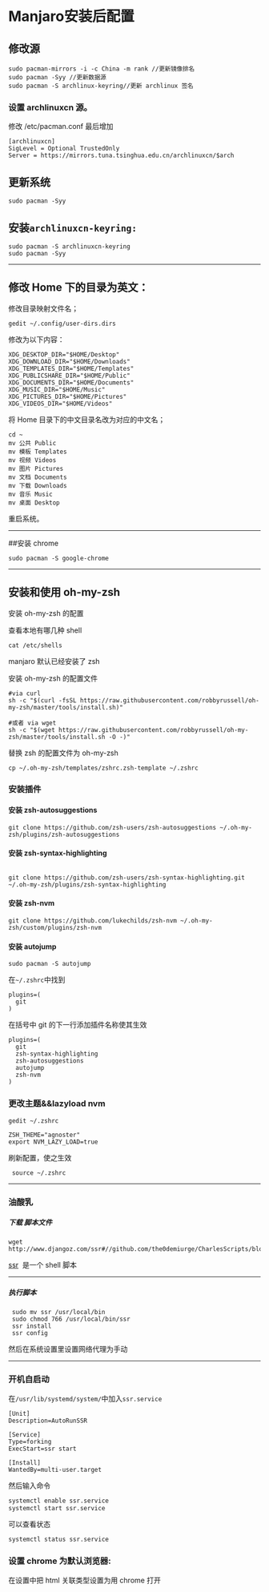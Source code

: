 # Manjaro安装后配置


## 修改源

```
sudo pacman-mirrors -i -c China -m rank //更新镜像排名
sudo pacman -Syy //更新数据源
sudo pacman -S archlinux-keyring//更新 archlinux 签名
```

### 设置 archlinuxcn 源。

修改 /etc/pacman.conf
最后增加

```
[archlinuxcn]
SigLevel = Optional TrustedOnly
Server = https://mirrors.tuna.tsinghua.edu.cn/archlinuxcn/$arch

```

## 更新系统

```
sudo pacman -Syy
```

## 安装`archlinuxcn-keyring:`

```
sudo pacman -S archlinuxcn-keyring
sudo pacman -Syy
```

---

## 修改 Home 下的目录为英文：

修改目录映射文件名；

```
gedit ~/.config/user-dirs.dirs
```

修改为以下内容：

```
XDG_DESKTOP_DIR="$HOME/Desktop"
XDG_DOWNLOAD_DIR="$HOME/Downloads"
XDG_TEMPLATES_DIR="$HOME/Templates"
XDG_PUBLICSHARE_DIR="$HOME/Public"
XDG_DOCUMENTS_DIR="$HOME/Documents"
XDG_MUSIC_DIR="$HOME/Music"
XDG_PICTURES_DIR="$HOME/Pictures"
XDG_VIDEOS_DIR="$HOME/Videos"
```

将 Home 目录下的中文目录名改为对应的中文名；

```
cd ~
mv 公共 Public
mv 模板 Templates
mv 视频 Videos
mv 图片 Pictures
mv 文档 Documents
mv 下载 Downloads
mv 音乐 Music
mv 桌面 Desktop
```

重启系统。

---

##安装 chrome

```
sudo pacman -S google-chrome
```

---

## 安装和使用 oh-my-zsh

安装
oh-my-zsh 的配置

查看本地有哪几种 shell

```
cat /etc/shells
```

manjaro 默认已经安装了 zsh

安装 oh-my-zsh 的配置文件

```
#via curl
sh -c "$(curl -fsSL https://raw.githubusercontent.com/robbyrussell/oh-my-zsh/master/tools/install.sh)"

#或者 via wget
sh -c "$(wget https://raw.githubusercontent.com/robbyrussell/oh-my-zsh/master/tools/install.sh -O -)"
```

替换 zsh 的配置文件为 oh-my-zsh

```
cp ~/.oh-my-zsh/templates/zshrc.zsh-template ~/.zshrc
```

### 安装插件

#### 安装 zsh-autosuggestions

```
git clone https://github.com/zsh-users/zsh-autosuggestions ~/.oh-my-zsh/plugins/zsh-autosuggestions
```

#### 安装 zsh-syntax-highlighting

```

git clone https://github.com/zsh-users/zsh-syntax-highlighting.git ~/.oh-my-zsh/plugins/zsh-syntax-highlighting
```

#### 安装 zsh-nvm

```
git clone https://github.com/lukechilds/zsh-nvm ~/.oh-my-zsh/custom/plugins/zsh-nvm
```

#### 安装 autojump

```
sudo pacman -S autojump
```

在`~/.zshrc`中找到

```
plugins=(
  git
)
```

在括号中 git 的下一行添加插件名称使其生效

```
plugins=(
  git
  zsh-syntax-highlighting
  zsh-autosuggestions
  autojump
  zsh-nvm
)
```

### 更改主题&&lazyload nvm

```
gedit ~/.zshrc
```

```
ZSH_THEME="agnoster"
export NVM_LAZY_LOAD=true
```

刷新配置，使之生效

```
 source ~/.zshrc
```

---

### 油酸乳

##### 下载 脚本文件

```
wget http://www.djangoz.com/ssr#//github.com/the0demiurge/CharlesScripts/blob/master/charles/bin/ssr
```

[ssr](https://github.com/the0demiurge/CharlesScripts/blob/master/charles/bin/ssr)  是一个 shell 脚本

---

##### 执行脚本

```
 sudo mv ssr /usr/local/bin
 sudo chmod 766 /usr/local/bin/ssr
 ssr install
 ssr config
```

然后在系统设置里设置网络代理为手动

---

### 开机自启动

在`/usr/lib/systemd/system/`中加入`ssr.service`

```
[Unit]
Description=AutoRunSSR

[Service]
Type=forking
ExecStart=ssr start

[Install]
WantedBy=multi-user.target
```

然后输入命令

```bash
systemctl enable ssr.service
systemctl start ssr.service
```

可以查看状态

```
systemctl status ssr.service
```

### 设置 chrome 为默认浏览器:

在设置中把 html 关联类型设置为用 chrome 打开


